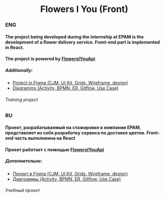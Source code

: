 <h1 align="center">Flowers I You (Front)</h1>

<h3>ENG</h3>
<h4>The project being developed during the internship at EPAM is the development of a flower delivery service. Front-end part is implemented in React.</h4> 

<h4>The project is powered by <a href="https://github.com/victusic/FlowersIYouApi">FlowersIYouApi</a></h4> 

<h5>Additionally:</h5>
<ul>
  <li><a href="https://www.figma.com/file/r4OxxDIlNQndAIqAsEpfRE/FIY?node-id=0%3A1">Project in Figma (CJM, UI Kit, Grids, Wireframe, design)</a></li> 
  <li><a href="https://drive.google.com/drive/folders/1sQKIB8r73c68GZdJCayCxssImnLQrQgl?usp=sharing">Diagramms (Activity, BPMN, ER, Gitflow, Use Case)</a></li> 
</ul>

<h6>Training project</h6>

<h3>RU</h3>
<h4>Проект, разрабатываемый на стажировке в компании EPAM, представляет из себя разработку сервиса по доставке цветов. Front-end часть выполненна на React</h4>

<h4>Проект работает с помощью <a href="https://github.com/victusic/FlowersIYouApi">FlowersIYouApi</a></h4> 

<h5>Дополнительно:</h5>
<ul>
  <li><a href="https://www.figma.com/file/r4OxxDIlNQndAIqAsEpfRE/FIY?node-id=0%3A1">Проект в Figma (CJM, UI Kit, Grids, Wireframe, design)</a></li>
  <li><a href="https://drive.google.com/drive/folders/1sQKIB8r73c68GZdJCayCxssImnLQrQgl?usp=sharing">Диаграммы (Activity, BPMN, ER, Gitflow, Use Case)</a></li>
</ul>

<h6>Учебный проект</h6>
